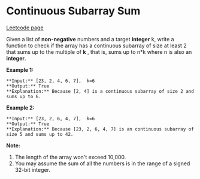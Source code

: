 # Continuous Subarray Sum
[Leetcode page](https://leetcode.com/problems/continuous-subarray-sum/description)

Given a list of **non-negative** numbers and a target **integer** k, write a
function to check if the array has a continuous subarray of size at least 2
that sums up to the multiple of **k** , that is, sums up to n*k where n is
also an **integer**.

**Example 1:**  

    
    
    **Input:** [23, 2, 4, 6, 7],  k=6
    **Output:** True
    **Explanation:** Because [2, 4] is a continuous subarray of size 2 and sums up to 6.
    

**Example 2:**  

    
    
    **Input:** [23, 2, 6, 4, 7],  k=6
    **Output:** True
    **Explanation:** Because [23, 2, 6, 4, 7] is an continuous subarray of size 5 and sums up to 42.
    

**Note:**  

  1. The length of the array won't exceed 10,000.
  2. You may assume the sum of all the numbers is in the range of a signed 32-bit integer.

